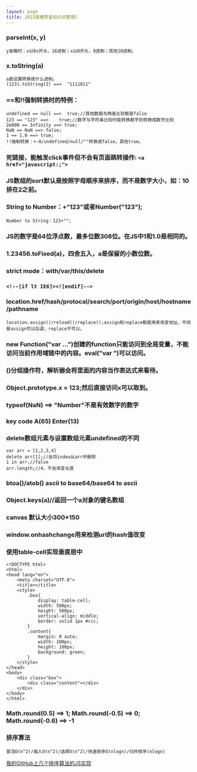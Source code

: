 ```yaml
---
layout: page
title: 2015跳槽零星知识点整理2
---
```

### parseInt(x, y)
	y省略时：x以0x开头，16进制；x以0开头，8进制；其他10进制。
### x.toString(a)
	a是设置转换成什么进制。
	(123).toString(2) ==>  "1111011"
### ==和!!强制转换时的特例：
	undefined == null ==>  true;//其他数据与两者比较都是false
	123 == "123" ==>    true;//数字与字符串比较时能转换数字的转换成数字比较
	2e800 == Infinity ==> true;
	NaN == NaN ==> false;
	1 == 1.0 ==> true;
	!!强制转换：+-0/undefined/null/""转换成false，其他true。
### 死链接，能触发click事件但不会有页面跳转操作: `<a href="javascript:;">`
### JS数组的sort默认是按照字母顺序来排序，而不是数字大小，如：10排在2之前。
### String to Number：+“123”或者Number("123");
	Number to String：123+"";
### JS的数字是64位浮点数，最多位数308位。在JS中1和1.0是相同的。
### 1.23456.toFixed(a)，四舍五入，a是保留的小数位数。
### strict mode：with/var/this/delete
### `<!--[if lt IE6]><![endif]-->`
### location.href/hash/protocal/search/port/origin/host/hostname/pathname
	location.assign()/reload()/replace();assign和replace都是用来改变地址，不同是assign可以后退，replace不可以。
### new Function("var ...")创建的function只能访问到全局变量，不能访问当前作用域链中的内容。eval("var ")可以访问。
### ()分组操作符，解析器会将里面的内容当作表达式来看待。
### Object.prototype.x = 123;然后直接访问x可以取到。
### typeof(NaN) ==> "Number"不是有效数字的数字
### key code A(65) Enter(13)
### delete数组元素与设置数组元素undefined的不同
	var arr = [1,2,3,4]
	delete arr[1];//会将index从arr中删除
	1 in arr;//false
	arr.length;//4，不会改变长度
### btoa()/atob()  ascii to base64/base64 to ascii
### Object.keys(a)//返回一个a对象的键名数组
### canvas 默认大小300*150
### window.onhashchange用来检测url的hash值改变
### 使用table-cell实现垂直居中
	<!DOCTYPE html>
	<html>
	<head lang="en">
		<meta charset="UTF-8">
		<title></title>
		<style>
			.box{
				display: table-cell;
				width: 500px;
				height: 500px;
				vertical-align: middle;
				border: solid 1px #ccc;
			}
			.content{
				margin: 0 auto;
				width: 100px;
				height: 100px;
				background: green;
			}
		</style>
	</head>
	<body>
		<div class="box">
			<div class="content"></div>
		</div>
	</body>
	</html>
### Math.round(0.5) ==> 1; Math.round(-0.5) ==> 0; Math.round(-0.6) ==> -1
### 排序算法
	冒泡O(n^2)/插入O(n^2)/选择O(n^2)/快速排序O(nlogn)/归并排序(nlogn)

[我的GitHub上几个排序算法的JS实现](https://github.com/chaotyler/sorting)